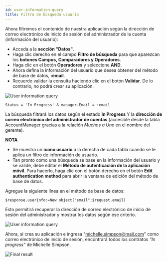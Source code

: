 ```yaml
---
id: user-information-query
title: Filtro de búsqueda usuario
---
```


Ahora filtremos el contenido de nuestra aplicación según la dirección de correo electrónico de inicio de sesión del administrador de la cuenta (información del usuario):

* Acceda a la **sección "Datos"**. 
* Haga clic derecho en el campo **Filtro de búsqueda** para que aparezcan los **botones Campos, Comparadores y Operadores**.
* Haga clic en el botón **Operadores** y seleccione **AND**.
* Ahora defina la información del usuario que desea obtener del método de base de datos, **:email**.
* Recuerde validar la consulta haciendo clic en el botón **Validar**. De lo contrario, no podrá crear su aplicación.

![User information query](assets/en/restricted-queries/user-information-query.png)

```code4d
Status = 'In Progress' & manager.Email = :email 
```

La búsqueda filtrará los datos según el estado **In Progress** Y la **dirección de correo electrónico del administrador de cuentas** (accesible desde la tabla AccountManager gracias a la relación *Muchos a Uno* en el nombre del gerente).<div class = "tips"> 

**NOTA**

* Se muestra un **icono usuario** a la derecha de cada tabla cuando se le aplica un filtro de información de usuario.
* Tan pronto como una búsqueda se base en la información del usuario y se valide, debe editar el **Método de autenticación de la aplicación móvil**. Para hacerlo, haga clic con el botón derecho en el botón **Edit authentication method** para abrir la ventana de edición del método de base de datos.</div> 

Agregue la siguiente línea en el método de base de datos:

```code4d
$response.userInfo:=New object("email";$request.email)
```

Esto permitirá recuperar la dirección de correo electrónico de inicio de sesión del administrador y mostrar los datos según ese criterio.

![User information query](assets/en/restricted-queries/database-method-user-information-query.png)

Ahora, si crea su aplicación e ingresa "michelle.simpson@mail.com" como correo electrónico de inicio de sesión, encontrará todos los contratos *"In progress"* de Michelle Simpson.

![Final result](assets/en/restricted-queries/restricted-queries-final-result.png)